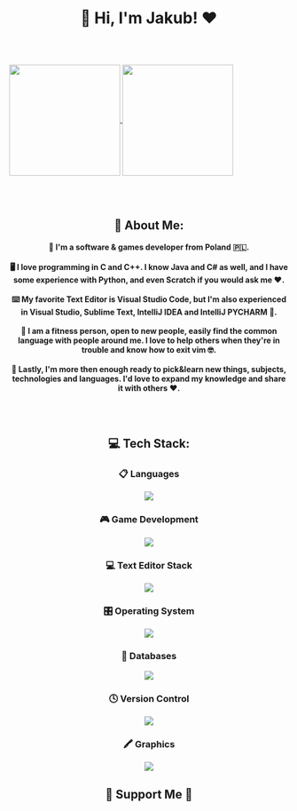 <h1 align="center">
👋 Hi, I'm Jakub! ❤️
</h1>

<br><br>

<a href="https://github.com/itsYakub/github-readme-stats">
    <img height=200 align="center" src="https://github-readme-stats.vercel.app/api?username=itsYakub&card_width=500" />
  </a>
  <a href="https://github.com/itsYakub/convoychat">
    <img height=200 align="center" src="https://github-readme-stats.vercel.app/api/top-langs?username=itsYakub&layout=compact&langs_count=8&card_width=470" />
  </a>

<br><br>

<h2 align="center">
💫 About Me:
</h2>
<p align="center"><b>
🧑 I'm a software & games developer from Poland 🇵🇱. <br><br>
🖥️ I love programming in C and C++. I know Java and C# as well, and I have some experience with Python, and even Scratch if you would ask me ❤️. <br><br>
⌨️ My favorite Text Editor is Visual Studio Code, but I'm also experienced in Visual Studio, Sublime Text, IntelliJ IDEA and IntelliJ PYCHARM 💪. <br><br>
🤩 I am a fitness person, open to new people, easily find the common language with people around me. I love to help others when they're in trouble and know how to exit vim 🤓. <br><br>
📖 Lastly, I'm more then enough ready to pick&learn new things, subjects, technologies and languages. I'd love to expand my knowledge and share it with others ❤️.
</b></p>

<br><br>

<h2 align="center">
💻 Tech Stack:
</h2>
<h3 align="center">
📋 Languages
</h3>
<p align="center">
  <a href="https://skillicons.dev">
    <img src="https://skillicons.dev/icons?i=c,cpp,cs,java,py" />
  </a>
</p>

<h3 align="center">
🎮 Game Development
</h3>
<p align="center">
  <a href="https://skillicons.dev">
    <img src="https://skillicons.dev/icons?i=unity,godot" />
  </a>
</p>

<h3 align="center">
💻 Text Editor Stack
</h3>
<p align="center">
  <a href="https://skillicons.dev">
    <img src="https://skillicons.dev/icons?i=vscode,vscodium,visualstudio,pycharm,idea,sublime" />
  </a>
</p>

<h3 align="center">
🎛️ Operating System
</h3>
<p align="center">
  <a href="https://skillicons.dev">
    <img src="https://skillicons.dev/icons?i=ubuntu,windows" />
  </a>
</p>

<h3 align="center">
💾 Databases
</h3>
<p align="center">
  <a href="https://skillicons.dev">
    <img src="https://skillicons.dev/icons?i=sqlite" />
  </a>
</p>

<h3 align="center">
🕓 Version Control
</h3>
<p align="center">
  <a href="https://skillicons.dev">
    <img src="https://skillicons.dev/icons?i=git,github" />
  </a>
</p>

<h3 align="center">
🖍️ Graphics
</h3>
<p align="center">
  <a href="https://skillicons.dev">
    <img src="https://skillicons.dev/icons?i=blender,figma" />
  </a>
</p>

<h2 align="center">
💖 Support Me 💖
</h2>

<!-- Credits: -->
<!-- https://github.com/Ileriayo/markdown-badges: Badges -->
<!-- https://github.com/ikatyang/emoji-cheat-sheet/blob/master/README.md: Emojis-->
<!-- https://github.com/tandpfun/skill-icons: Logo's -->
